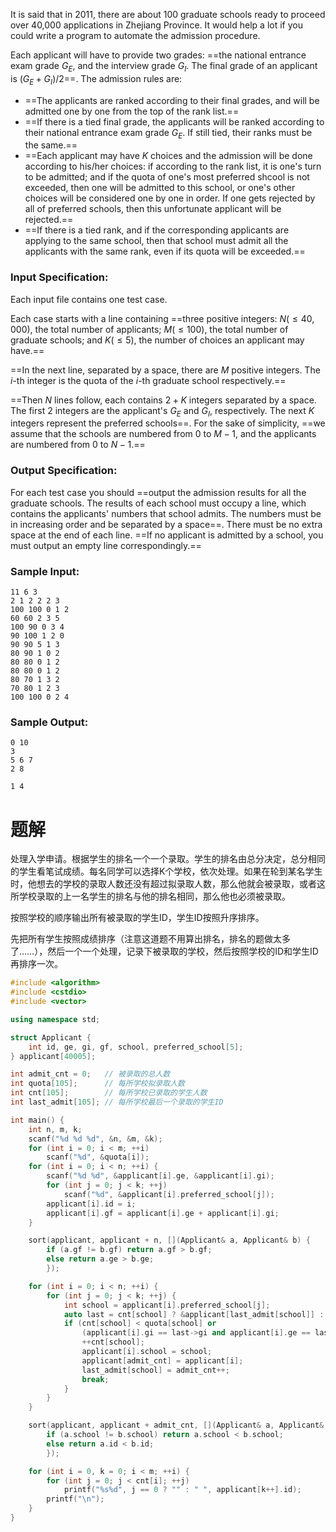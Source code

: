 It is said that in 2011, there are about 100 graduate schools ready to proceed over 40,000 applications in Zhejiang Province. It would help a lot if you could write a program to automate the admission procedure.

Each applicant will have to provide two grades: ==the national entrance exam grade $G_E$, and the interview grade $G_I$. The final grade of an applicant is $(G_E+G_I)/2$==. The admission rules are:

+ ==The applicants are ranked according to their final grades, and will be admitted one by one from the top of the rank list.==
+ ==If there is a tied final grade, the applicants will be ranked according to their national entrance exam grade $G_E$. If still tied, their ranks must be the same.==
+ ==Each applicant may have $K$ choices and the admission will be done according to his/her choices: if according to the rank list, it is one's turn to be admitted; and if the quota of one's most preferred shcool is not exceeded, then one will be admitted to this school, or one's other choices will be considered one by one in order. If one gets rejected by all of preferred schools, then this unfortunate applicant will be rejected.==
+ ==If there is a tied rank, and if the corresponding applicants are applying to the same school, then that school must admit all the applicants with the same rank, even if its quota will be exceeded.==
### Input Specification:
Each input file contains one test case.

Each case starts with a line containing ==three positive integers: $N (≤40,000)$, the total number of applicants; $M (≤100)$, the total number of graduate schools; and $K (≤5)$, the number of choices an applicant may have.==

==In the next line, separated by a space, there are $M$ positive integers. The $i$-th integer is the quota of the $i$-th graduate school respectively.==

==Then $N$ lines follow, each contains $2+K$ integers separated by a space. The first 2 integers are the applicant's $G_E$ and $G_I$, respectively. The next $K$ integers represent the preferred schools==. For the sake of simplicity, ==we assume that the schools are numbered from 0 to $M−1$, and the applicants are numbered from 0 to $N−1$.==

### Output Specification:
For each test case you should ==output the admission results for all the graduate schools. The results of each school must occupy a line, which contains the applicants' numbers that school admits. The numbers must be in increasing order and be separated by a space==. There must be no extra space at the end of each line. ==If no applicant is admitted by a school, you must output an empty line correspondingly.==

### Sample Input:

```
11 6 3
2 1 2 2 2 3
100 100 0 1 2
60 60 2 3 5
100 90 0 3 4
90 100 1 2 0
90 90 5 1 3
80 90 1 0 2
80 80 0 1 2
80 80 0 1 2
80 70 1 3 2
70 80 1 2 3
100 100 0 2 4
```
### Sample Output:
```
0 10
3
5 6 7
2 8

1 4
```
# 题解

处理入学申请。根据学生的排名一个一个录取。学生的排名由总分决定，总分相同的学生看笔试成绩。每名同学可以选择K个学校，依次处理。如果在轮到某名学生时，他想去的学校的录取人数还没有超过拟录取人数，那么他就会被录取，或者这所学校录取的上一名学生的排名与他的排名相同，那么他也必须被录取。

按照学校的顺序输出所有被录取的学生ID，学生ID按照升序排序。



先把所有学生按照成绩排序（注意这道题不用算出排名，排名的题做太多了……），然后一个一个处理，记录下被录取的学校，然后按照学校的ID和学生ID再排序一次。
```cpp
#include <algorithm>
#include <cstdio>
#include <vector>

using namespace std;

struct Applicant {
    int id, ge, gi, gf, school, preferred_school[5];
} applicant[40005];

int admit_cnt = 0;   // 被录取的总人数
int quota[105];      // 每所学校拟录取人数
int cnt[105];        // 每所学校已录取的学生人数
int last_admit[105]; // 每所学校最后一个录取的学生ID

int main() {
    int n, m, k;
    scanf("%d %d %d", &n, &m, &k);
    for (int i = 0; i < m; ++i)
        scanf("%d", &quota[i]);
    for (int i = 0; i < n; ++i) {
        scanf("%d %d", &applicant[i].ge, &applicant[i].gi);
        for (int j = 0; j < k; ++j)
            scanf("%d", &applicant[i].preferred_school[j]);
        applicant[i].id = i;
        applicant[i].gf = applicant[i].ge + applicant[i].gi;
    }

    sort(applicant, applicant + n, [](Applicant& a, Applicant& b) {
        if (a.gf != b.gf) return a.gf > b.gf;
        else return a.ge > b.ge;
        });

    for (int i = 0; i < n; ++i) {
        for (int j = 0; j < k; ++j) {
            int school = applicant[i].preferred_school[j];
            auto last = cnt[school] ? &applicant[last_admit[school]] : nullptr;
            if (cnt[school] < quota[school] or
                (applicant[i].gi == last->gi and applicant[i].ge == last->ge)) {
                ++cnt[school];
                applicant[i].school = school;
                applicant[admit_cnt] = applicant[i];
                last_admit[school] = admit_cnt++;
                break;
            }
        }
    }

    sort(applicant, applicant + admit_cnt, [](Applicant& a, Applicant& b) {
        if (a.school != b.school) return a.school < b.school;
        else return a.id < b.id;
        });

    for (int i = 0, k = 0; i < m; ++i) {
        for (int j = 0; j < cnt[i]; ++j)
            printf("%s%d", j == 0 ? "" : " ", applicant[k++].id);
        printf("\n");
    }
}
```